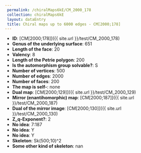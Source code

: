 ```yaml
--- 
 permalink: /chiralMaps6kE/CM_2000_178 
 collection: chiralMaps6kE
 layout: dataEntry
 title: Chiral maps up to 6000 edges - CM[2000;178]
---
```


- **ID**: [CM[2000;178]]({{ site.url }}/test/CM_2000_178)
- **Genus of the underlying surface**: 651
- **Length of the face**: 20
- **Valency**: 8
- **Length of the Petrie polygon**: 200
- **Is the automorphism group solvable?**: S
- **Number of vertices**: 500
- **Number of edges**: 2000
- **Number of faces**: 200
- **The map is self-**: none
- **Dual map**: [CM[2000;129]]({{ site.url }}/test/CM_2000_129)
- **Mirror (enantihomorphic) map**: [CM[2000;187]]({{ site.url }}/test/CM_2000_187)
- **Dual of the mirror image**: [CM[2000;130]]({{ site.url }}/test/CM_2000_130)
- **Z_q-Exponent?**: 2
- **No idea**:  7:187
- **No idea**: Y
- **No idea**: Y
- **Skeleton**: Sk(500;10)^2
- **Some other kind of skeleton**: nan
